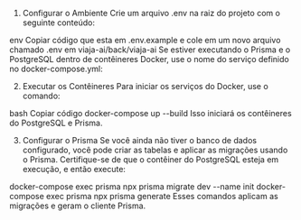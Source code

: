 1. Configurar o Ambiente
Crie um arquivo .env na raiz do projeto com o seguinte conteúdo:

env
Copiar código que esta em .env.example e cole em um novo arquivo chamado .env em viaja-ai/back/viaja-ai
Se estiver executando o Prisma e o PostgreSQL dentro de contêineres Docker, use o nome do serviço definido no docker-compose.yml:

2. Executar os Contêineres
Para iniciar os serviços do Docker, use o comando:

bash
Copiar código
docker-compose up --build
Isso iniciará os contêineres do PostgreSQL e Prisma.

3. Configurar o Prisma
Se você ainda não tiver o banco de dados configurado, você pode criar as tabelas e aplicar as migrações usando o Prisma. Certifique-se de que o contêiner do PostgreSQL esteja em execução, e então execute:

docker-compose exec prisma npx prisma migrate dev --name init
docker-compose exec prisma npx prisma generate
Esses comandos aplicam as migrações e geram o cliente Prisma.
  
   
     